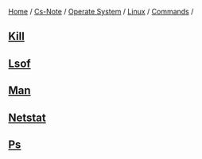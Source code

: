 [Home](https://mengxianbin.github.io) /
[Cs-Note](https://mengxianbin.github.io/cs-note) /
[Operate System](https://mengxianbin.github.io/cs-note/operate_system) /
[Linux](https://mengxianbin.github.io/cs-note/operate_system/linux) /
[Commands](https://mengxianbin.github.io/cs-note/operate_system/linux/commands) /

## [Kill](https://mengxianbin.github.io/cs-note/.generated/operate_system/linux/commands/kill.md)

## [Lsof](https://mengxianbin.github.io/cs-note/.generated/operate_system/linux/commands/lsof.md)

## [Man](https://mengxianbin.github.io/cs-note/.generated/operate_system/linux/commands/man.md)

## [Netstat](https://mengxianbin.github.io/cs-note/.generated/operate_system/linux/commands/netstat.md)

## [Ps](https://mengxianbin.github.io/cs-note/.generated/operate_system/linux/commands/ps.md)
